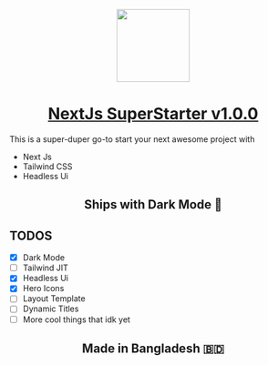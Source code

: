 <p align="center">
  <a href="[Aami Bhoot](https://github.com/aamibhoot)">
    <img src="https://avatars.githubusercontent.com/u/77445154?v=4" height="128">
    <h1 align="center"> NextJs SuperStarter v1.0.0</h1>
  </a>
</p>
This is a super-duper go-to start your next awesome project with 

- Next Js
- Tailwind CSS
- Headless Ui
  
 <h2 align="center"> Ships with Dark Mode 🎉</h2>

## TODOS
- [x] Dark Mode
- [ ] Tailwind JIT
- [x] Headless Ui
- [x] Hero Icons
- [ ] Layout Template
- [ ] Dynamic Titles
- [ ] More cool things that idk yet

<h2 align="center">
  Made in Bangladesh 🇧🇩
</h2>
